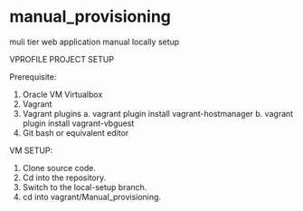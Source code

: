 # manual_provisioning
muli tier web application manual locally setup 


VPROFILE PROJECT SETUP


Prerequisite:
1. Oracle VM Virtualbox
2. Vagrant
3. Vagrant plugins
a. vagrant plugin install vagrant-hostmanager
b. vagrant plugin install vagrant-vbguest
4. Git bash or equivalent editor


VM SETUP:
1. Clone source code.
2. Cd into the repository.
3. Switch to the local-setup branch.
4. cd into vagrant/Manual_provisioning.

